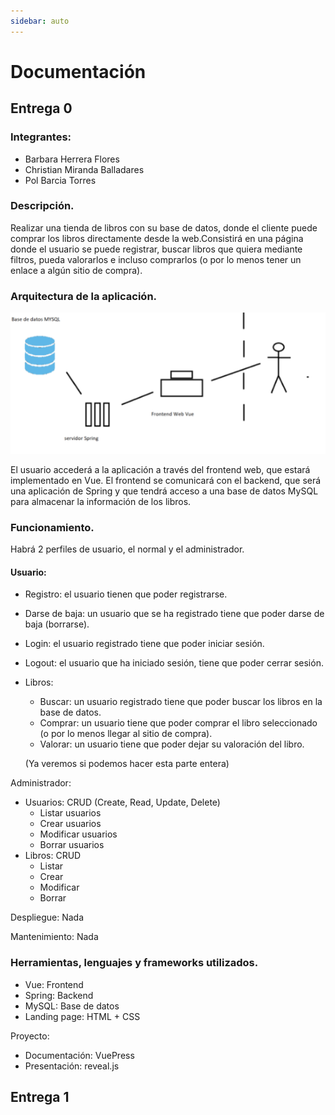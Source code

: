 ```yaml
---
sidebar: auto
---
```


# Documentación

## Entrega 0

### Integrantes:

- Barbara Herrera Flores
- Christian Miranda Balladares
- Pol Barcia Torres


### Descripción.

Realizar una tienda de libros con su base de datos, donde el cliente puede comprar los libros directamente desde la web.Consistirá en una página donde el usuario se puede registrar, buscar libros que quiera mediante filtros, pueda valorarlos e incluso comprarlos (o por lo menos tener un enlace a algún sitio de compra).

### Arquitectura de la aplicación.

![Arquitectura](../assets/images/BD.png )

El usuario accederá a la aplicación a través del frontend web, que estará implementado en Vue. El frontend se comunicará con el backend, que será una aplicación de Spring y que tendrá acceso a una base de datos MySQL para almacenar la información de los libros.

### Funcionamiento.

Habrá 2 perfiles de usuario, el normal y el administrador.

#### Usuario:
- Registro: el usuario tienen que poder registrarse.
- Darse de baja: un usuario que se ha registrado tiene que poder darse de baja (borrarse).
- Login: el usuario registrado tiene que poder iniciar sesión.
- Logout: el usuario que ha iniciado sesión, tiene que poder cerrar sesión.
- Libros:
    - Buscar: un usuario registrado tiene que poder buscar los libros en la base de datos.
    - Comprar: un usuario tiene que poder comprar el libro seleccionado (o por lo menos llegar al sitio de compra).
    - Valorar: un usuario tiene que poder dejar su valoración del libro.

	(Ya veremos si podemos hacer esta parte entera)

Administrador:
- Usuarios: CRUD (Create, Read, Update, Delete)
    - Listar usuarios
    - Crear usuarios
    - Modificar usuarios
    - Borrar usuarios
- Libros: CRUD
    - Listar
    - Crear
    - Modificar
    - Borrar

Despliegue: Nada

Mantenimiento: Nada

### Herramientas, lenguajes y frameworks utilizados.
- Vue: 			Frontend
- Spring: 		Backend
- MySQL:		Base de datos
- Landing page: 	HTML + CSS

Proyecto:
- Documentación: 	VuePress
- Presentación:		reveal.js 



## Entrega 1


